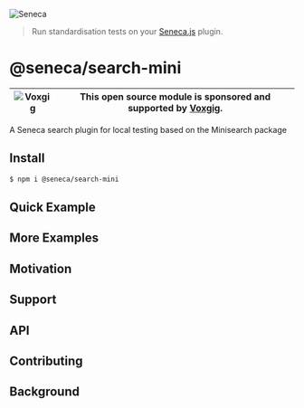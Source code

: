![Seneca](http://senecajs.org/files/assets/seneca-logo.png)

> Run standardisation tests on your [Seneca.js](https://www.npmjs.com/package/seneca) plugin.

# @seneca/search-mini

| ![Voxgig](https://www.voxgig.com/res/img/vgt01r.png) | This open source module is sponsored and supported by [Voxgig](https://www.voxgig.com). |
| ---------------------------------------------------- | --------------------------------------------------------------------------------------- |

A Seneca search plugin for local testing based on the Minisearch package

## Install
```sh
$ npm i @seneca/search-mini
```




## Quick Example


## More Examples

## Motivation

## Support

## API

## Contributing

## Background

